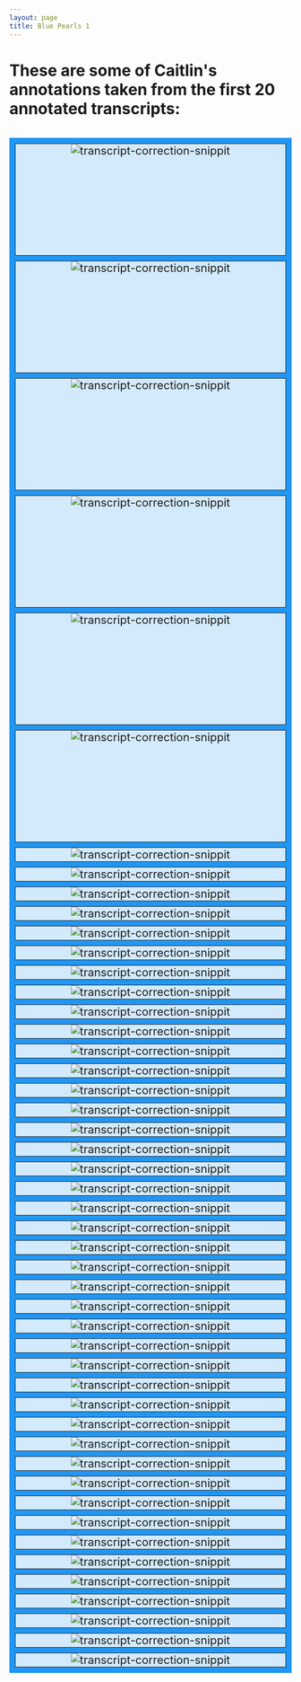 ```yaml
---
layout: page
title: Blue Pearls 1
---  
```




<h1>These are some of Caitlin's annotations taken from the first 20 annotated transcripts:</h1>

<br/>

<div class="grid-container">
  <div class="grid-item"><img src="assets/images/blue2/c1.jpg" alt="transcript-correction-snippit"></div>
  <div class="grid-item"><img src="assets/images/blue2/c2.jpg" alt="transcript-correction-snippit"></div>
  <div class="grid-item"><img src="assets/images/blue2/c3.jpg" alt="transcript-correction-snippit"></div>  
  <div class="grid-item"><img src="assets/images/blue2/c4.jpg" alt="transcript-correction-snippit"></div>
  <div class="grid-item"><img src="assets/images/blue2/c5.jpg" alt="transcript-correction-snippit"></div>
  <div class="grid-item"><img src="assets/images/blue2/c6.jpg" alt="transcript-correction-snippit"></div>  
  <div class="grid-item"><img src="assets/images/blue2/c7.jpg" alt="transcript-correction-snippit"></div>
  <div class="grid-item"><img src="assets/images/blue2/c8.jpg" alt="transcript-correction-snippit"></div>
  

  <div class="grid-item"><img src="assets/images/blue2/c9.jpg" alt="transcript-correction-snippit"></div>
  <div class="grid-item"><img src="assets/images/blue2/c10.jpg" alt="transcript-correction-snippit"></div>
  <div class="grid-item"><img src="assets/images/blue2/c11.jpg" alt="transcript-correction-snippit"></div>  
  <div class="grid-item"><img src="assets/images/blue2/c12.jpg" alt="transcript-correction-snippit"></div>
  <div class="grid-item"><img src="assets/images/blue2/c13.jpg" alt="transcript-correction-snippit"></div>
  <div class="grid-item"><img src="assets/images/blue2/c14.jpg" alt="transcript-correction-snippit"></div>  
  <div class="grid-item"><img src="assets/images/blue2/c15.jpg" alt="transcript-correction-snippit"></div>
  <div class="grid-item"><img src="assets/images/blue2/c16.jpg" alt="transcript-correction-snippit"></div>

  <div class="grid-item"><img src="assets/images/blue2/c17.jpg" alt="transcript-correction-snippit"></div>
  <div class="grid-item"><img src="assets/images/blue2/c18.jpg" alt="transcript-correction-snippit"></div>
  <div class="grid-item"><img src="assets/images/blue2/c19.jpg" alt="transcript-correction-snippit"></div>  
  <div class="grid-item"><img src="assets/images/blue2/c20.jpg" alt="transcript-correction-snippit"></div>
  <div class="grid-item"><img src="assets/images/blue2/c21.jpg" alt="transcript-correction-snippit"></div>
  <div class="grid-item"><img src="assets/images/blue2/c22.jpg" alt="transcript-correction-snippit"></div>  
  <div class="grid-item"><img src="assets/images/blue2/c23.jpg" alt="transcript-correction-snippit"></div>
  <div class="grid-item"><img src="assets/images/blue2/c24.jpg" alt="transcript-correction-snippit"></div>

  <div class="grid-item"><img src="assets/images/blue2/c25.jpg" alt="transcript-correction-snippit"></div>
  <div class="grid-item"><img src="assets/images/blue2/c26.jpg" alt="transcript-correction-snippit"></div>
  <div class="grid-item"><img src="assets/images/blue2/c27.jpg" alt="transcript-correction-snippit"></div>  
  <div class="grid-item"><img src="assets/images/blue2/c28.jpg" alt="transcript-correction-snippit"></div>
  <div class="grid-item"><img src="assets/images/blue2/c29.jpg" alt="transcript-correction-snippit"></div>
  <div class="grid-item"><img src="assets/images/blue2/c30.jpg" alt="transcript-correction-snippit"></div>  
  <div class="grid-item"><img src="assets/images/blue2/c31.jpg" alt="transcript-correction-snippit"></div>
  <div class="grid-item"><img src="assets/images/blue2/c32.jpg" alt="transcript-correction-snippit"></div>

  <div class="grid-item"><img src="assets/images/blue2/c33.jpg" alt="transcript-correction-snippit"></div>
  <div class="grid-item"><img src="assets/images/blue2/c34.jpg" alt="transcript-correction-snippit"></div>
  <div class="grid-item"><img src="assets/images/blue2/c35.jpg" alt="transcript-correction-snippit"></div>  
  <div class="grid-item"><img src="assets/images/blue2/c36.jpg" alt="transcript-correction-snippit"></div>
  <div class="grid-item"><img src="assets/images/blue2/c37.jpg" alt="transcript-correction-snippit"></div>
  <div class="grid-item"><img src="assets/images/blue2/c38.jpg" alt="transcript-correction-snippit"></div>  
  <div class="grid-item"><img src="assets/images/blue2/c39.jpg" alt="transcript-correction-snippit"></div>
  <div class="grid-item"><img src="assets/images/blue2/c40.jpg" alt="transcript-correction-snippit"></div>

  <div class="grid-item"><img src="assets/images/blue2/c41.jpg" alt="transcript-correction-snippit"></div>
  <div class="grid-item"><img src="assets/images/blue2/c42.jpg" alt="transcript-correction-snippit"></div>
  <div class="grid-item"><img src="assets/images/blue2/c43.jpg" alt="transcript-correction-snippit"></div>  
  <div class="grid-item"><img src="assets/images/blue2/c44.jpg" alt="transcript-correction-snippit"></div>
  <div class="grid-item"><img src="assets/images/blue2/c45.jpg" alt="transcript-correction-snippit"></div>
  <div class="grid-item"><img src="assets/images/blue2/c46.jpg" alt="transcript-correction-snippit"></div>  
  <div class="grid-item"><img src="assets/images/blue2/c47.jpg" alt="transcript-correction-snippit"></div>
  <div class="grid-item"><img src="assets/images/blue2/c48.jpg" alt="transcript-correction-snippit"></div>

  </div>



<style>
  .grid-container {
    display: grid;
    grid-gap: 9px;
    /*grid-template-columns: auto auto;*/
    grid-template-columns: repeat(auto-fit, minmax(200, 500px, 1fr));
    grid-template-rows: repeat(6, 200px);
    grid-auto-flow: dense;
    background-color: #2196F3;
    padding: 10px;
    grid-column: span 2;
  }
  .grid-item {
    background-color: rgba(255, 255, 255, 0.8);
    border: 1px solid rgba(0, 0, 0, 0.8);
    /*padding: 20px;*/
    font-size: 20px;
    justify-content: center;
    text-align: center;
 /*align-self: center;*/
  }
  </style>
  
